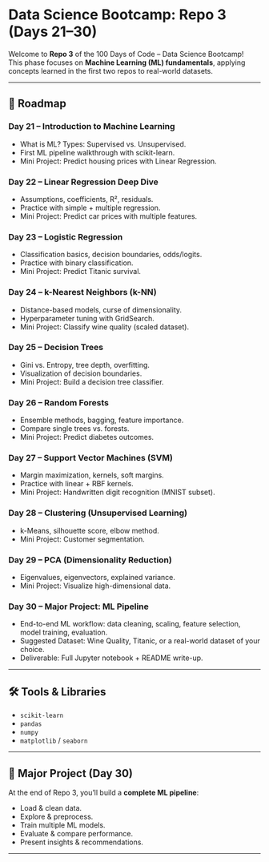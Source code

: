 # Data Science Bootcamp: Repo 3 (Days 21–30)

Welcome to **Repo 3** of the 100 Days of Code – Data Science Bootcamp!  
This phase focuses on **Machine Learning (ML) fundamentals**, applying concepts learned in the first two repos to real-world datasets.

---

## 📅 Roadmap

### Day 21 – Introduction to Machine Learning
- What is ML? Types: Supervised vs. Unsupervised.
- First ML pipeline walkthrough with scikit-learn.
- Mini Project: Predict housing prices with Linear Regression.

### Day 22 – Linear Regression Deep Dive
- Assumptions, coefficients, R², residuals.
- Practice with simple + multiple regression.
- Mini Project: Predict car prices with multiple features.

### Day 23 – Logistic Regression
- Classification basics, decision boundaries, odds/logits.
- Practice with binary classification.
- Mini Project: Predict Titanic survival.

### Day 24 – k-Nearest Neighbors (k-NN)
- Distance-based models, curse of dimensionality.
- Hyperparameter tuning with GridSearch.
- Mini Project: Classify wine quality (scaled dataset).

### Day 25 – Decision Trees
- Gini vs. Entropy, tree depth, overfitting.
- Visualization of decision boundaries.
- Mini Project: Build a decision tree classifier.

### Day 26 – Random Forests
- Ensemble methods, bagging, feature importance.
- Compare single trees vs. forests.
- Mini Project: Predict diabetes outcomes.

### Day 27 – Support Vector Machines (SVM)
- Margin maximization, kernels, soft margins.
- Practice with linear + RBF kernels.
- Mini Project: Handwritten digit recognition (MNIST subset).

### Day 28 – Clustering (Unsupervised Learning)
- k-Means, silhouette score, elbow method.
- Mini Project: Customer segmentation.

### Day 29 – PCA (Dimensionality Reduction)
- Eigenvalues, eigenvectors, explained variance.
- Mini Project: Visualize high-dimensional data.

### Day 30 – Major Project: ML Pipeline
- End-to-end ML workflow: data cleaning, scaling, feature selection, model training, evaluation.
- Suggested Dataset: Wine Quality, Titanic, or a real-world dataset of your choice.
- Deliverable: Full Jupyter notebook + README write-up.

---

## 🛠️ Tools & Libraries
- `scikit-learn`
- `pandas`
- `numpy`
- `matplotlib` / `seaborn`

---

## 🎯 Major Project (Day 30)
At the end of Repo 3, you’ll build a **complete ML pipeline**:
- Load & clean data.
- Explore & preprocess.
- Train multiple ML models.
- Evaluate & compare performance.
- Present insights & recommendations.

---
